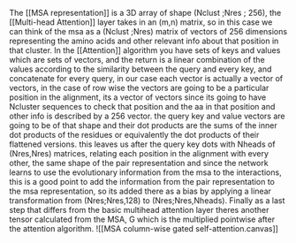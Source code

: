 The [[MSA representation]] is a 3D array of shape (Nclust ;Nres ; 256), the [[Multi-head Attention]] layer takes in an (m,n) matrix, so in this case we can think of the msa as a (Nclust ;Nres) matrix of vectors of 256 dimensions representing the amino acids and other relevant info about that position in that cluster. 
In the [[Attention]] algorithm you have sets of keys and values which are sets of vectors, and the return is a linear combination of the values according to the similarity between the query and every key, and concatenate for every query,  in our case each vector is actually a vector of vectors, in the case of row wise the vectors are going to be a particular position in the alignment, its a vector of vectors since its going to have Ncluster sequences to check that position and the aa in that position and other info is described by a 256 vector. the query key and value vectors are going to be of that shape and their dot products are the sums of the inner dot products of the residues or equivalently the dot products of their flattened versions.
this leaves us after the query key dots with Nheads of (Nres,Nres) matrices, relating each position in the alignment with every other, the same shape of the pair representation and since the network learns to use the evolutionary information from the msa to the interactions, this is a good point to add the information from the pair representation to the msa representation, so its added there as a bias by applying a linear transformation from 
(Nres;Nres,128) to (Nres;Nres,Nheads).
Finally as a last step that differs from the basic multihead attention  layer theres another tensor calculated from the MSA, G which is the multiplied pointwise after the attention algorithm.
![[MSA column-wise gated self-attention.canvas]]
